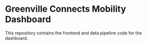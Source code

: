 # Greenville Connects Mobility Dashboard

This repository contains the frontend and data pipeline code for the dashboard.
